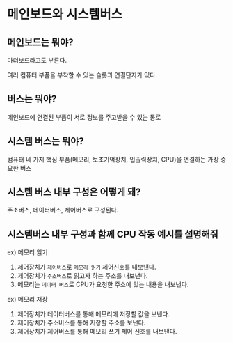 # 메인보드와 시스템버스

## 메인보드는 뭐야?

마더보드라고도 부른다.

여러 컴퓨터 부품을 부착할 수 있는 슬롯과 연결단자가 있다.

## 버스는 뭐야?

메인보드에 연결된 부품이 서로 정보를 주고받을 수 있는 통로

## 시스템 버스는 뭐야?

컴퓨터 네 가지 핵심 부품(메모리, 보조기억장치, 입출력장치, CPU)을 연결하는 가장 중요한 버스

## 시스템 버스 내부 구성은 어떻게 돼?

주소버스, 데이터버스, 제어버스로 구성된다.

## 시스템버스 내부 구성과 함께 CPU 작동 예시를 설명해줘

ex) 메모리 읽기

1. 제어장치가 `제어버스`로 `메모리 읽기` 제어신호를 내보낸다.
2. 제어장치가 `주소버스`로 읽고자 하는 주소를 내보낸다.
3. 메모리는 `데이터 버스`로 CPU가 요청한 주소에 있는 내용을 내보낸다.

ex) 메모리 저장

1. 제어장치가 데이터버스를 통해 메모리에 저장할 값을 보낸다.
2. 제어장치가 주소버스를 통해 저장할 주소를 보낸다.
3. 제어장치가 제어버스를 통해 메모리 쓰기 제어 신호를 내보낸다.